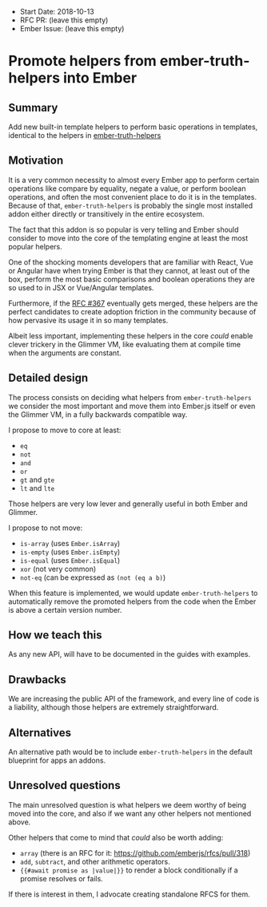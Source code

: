 - Start Date: 2018-10-13
- RFC PR: (leave this empty)
- Ember Issue: (leave this empty)

# Promote helpers from ember-truth-helpers into Ember

## Summary

Add new built-in template helpers to perform basic operations in templates, identical to the
helpers in [ember-truth-helpers](https://github.com/jmurphyau/ember-truth-helpers)

## Motivation

It is a very common necessity to almost every Ember app to perform certain operations like compare
by equality, negate a value, or perform boolean operations, and often the most convenient place to
do it is in the templates.
Because of that, `ember-truth-helpers` is probably the single most installed addon either directly
or transitively in the entire ecosystem.

The fact that this addon is so popular is very telling and Ember should consider to move into the
core of the templating engine at least the most popular helpers.

One of the shocking moments developers that are familiar with React, Vue or Angular have when trying Ember
is that they cannot, at least out of the box, perform the most basic comparisons and boolean operations
they are so used to in JSX or Vue/Angular templates.

Furthermore, if the [RFC #367](https://github.com/emberjs/rfcs/pull/367) eventually gets merged, these
helpers are the perfect candidates to create adoption friction in the community because of how
pervasive its usage it in so many templates.

Albeit less important, implementing these helpers in the core _could_ enable clever trickery in the
Glimmer VM, like evaluating them at compile time when the arguments are constant.

## Detailed design

The process consists on deciding what helpers from `ember-truth-helpers` we consider the most important
and move them into Ember.js itself or even the Glimmer VM, in a fully backwards compatible way.

I propose to move to core at least:

- `eq`
- `not`
- `and`
- `or`
- `gt` and `gte`
- `lt` and `lte`

Those helpers are very low lever and generally useful in both Ember and Glimmer.

I propose to not move:

- `is-array` (uses `Ember.isArray`)
- `is-empty` (uses `Ember.isEmpty`)
- `is-equal` (uses `Ember.isEqual`)
- `xor`      (not very common)
- `not-eq`   (can be expressed as `(not (eq a b)`)

When this feature is implemented, we would update `ember-truth-helpers` to automatically remove
the promoted helpers from the code when the Ember is above a certain version number.

## How we teach this

As any new API, will have to be documented in the guides with examples.

## Drawbacks

We are increasing the public API of the framework, and every line of code is a liability, although
those helpers are extremely straightforward.

## Alternatives

An alternative path would be to include `ember-truth-helpers` in the default blueprint for apps an
addons.

## Unresolved questions

The main unresolved question is what helpers we deem worthy of being moved into the core, and also
if we want any other helpers not mentioned above.

Other helpers that come to mind that _could_ also be worth adding:

- `array` (there is an RFC for it: https://github.com/emberjs/rfcs/pull/318)
- `add`, `subtract`, and other arithmetic operators.
- `{{#await promise as |value|}}` to render a block conditionally if a promise resolves or fails.

If there is interest in them, I advocate creating standalone RFCS for them.